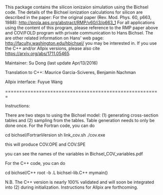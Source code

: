 This package contains the silicon ionizaion simulation using the Bichsel code.
The details of the Bichsel ionization calculations for silicon are described
in the paper: For the original paper (Rev. Mod. Phys. 60, p663, 1988):
  http://prola.aps.org/abstract/RMP/v60/i3/p663_1
For all applications using the content of this program, please reference to
the RMP paper above and COV/FOLD program with private communication to Hans
Bichsel. The are other related information on Hans' web page:
  http://faculty.washington.edu/hbichsel/
you may be interested in.  If you use the C++ and/or Allpix versions, please also cite https://arxiv.org/abs/1711.05465.

Maintainer: Su Dong (last update Apr/13/2016)

Translation to C++: Maurice Garcia-Sciveres, Benjamin Nachman

Allpix interface: Fuyue Wang

=======================================================

Instructions:

There are two steps to using the Bichsel model: (1) generating cross-section tables and (2) sampling from the tables.  Table generation needs to only be done once. For the Fortran code, you can do

cd bichsel/FortranVersion
sh link_cov.sh
./cov.exe

this will produce COV.OPE and COV.SPE

you can see the names of the variables in Bichsel_COV_variables.pdf

For the C++ code, you can do

cd bichsel/C++
root -b
.L bichsel-lib.C++
mymain()

N.B. The C++ version is nearly 100% validated and will soon be integrated into (2) during initialization.  Instructions for Allpix are forthcoming.